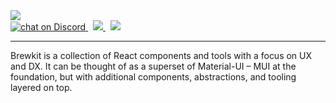 <div style={{ margin: '0 auto', maxWidth: '600px', color: 'white', textAlign: 'center' }}>
    <img
        style={{ width: '75%', margin: '0 auto 2em auto' }}
        src={logo}
    />
    <br />
    <a href="https://discord.gg/G9MrfN">
        <img src="https://img.shields.io/discord/680131581066871038?logo=discord" alt="chat on Discord" />
    </a>&nbsp;
    <a href="https://github.com/brewkit/brewkit-ui/blob/master/LICENSE">
        <img src="https://img.shields.io/badge/license-MIT-blue.svg" />
    </a>&nbsp;
    <a href="https://github.com/storybookjs/storybook">
        <img src="https://cdn.jsdelivr.net/gh/storybookjs/brand@master/badge/badge-storybook.svg" />
    </a>

  ---

  Brewkit is a collection of React components and tools with a focus on UX and DX. It can be thought of as
  a superset of Material-UI – MUI at the foundation, but with additional components, abstractions, and tooling layered on top.
</div>
